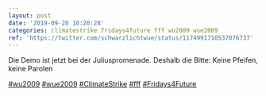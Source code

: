 ```yaml
---
layout: post
date: '2019-09-20 10:20:28'
categories: climatestrike fridays4future fff wu2009 wue2009
ref: 'https://twitter.com/schwarzlichtwue/status/1174991710537076737'
---
```

Die Demo ist jetzt bei der Juliuspromenade. Deshalb die Bitte: Keine Pfeifen, keine Parolen

[#wu2009](/t/wu2009) [#wue2009](/t/wue2009) [#ClimateStrike](/t/climatestrike) [#fff](/t/fff) [#Fridays4Future](/t/fridays4future)